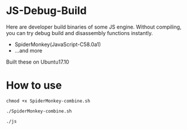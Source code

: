 # JS-Debug-Build
Here are developer build binaries of some JS engine.
Without compiling, you can try debug build and disassembly functions instantly.
* SpiderMonkey(JavaScript-C58.0a1)
* ...and more

Built these on Ubuntu17.10
# How to use
`chmod +x SpiderMonkey-combine.sh`

`./SpiderMonkey-combine.sh`

`./js`
